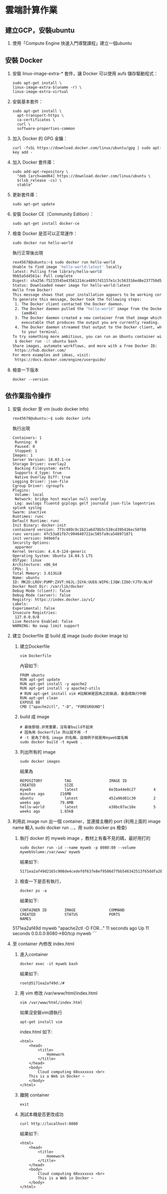 # 雲端計算作業

## 建立GCP，安裝ubuntu

1. 使用「Compute Engine 快速入門導覽課程」建立一個ubuntu

## 安裝 Docker

1. 安裝 linux-image-extra-* 套件，讓 Docker 可以使用 aufs 儲存驅動程式：

	```
	sudo apt-get install \
    linux-image-extra-$(uname -r) \
    linux-image-extra-virtual
	```
2. 安裝基本套件：

	```
	sudo apt-get install \
	  apt-transport-https \
	  ca-certificates \
	  curl \
	  software-properties-common
  	```
  	
3. 加入 Docker 的 GPG 金鑰：

	```
	curl -fsSL https://download.docker.com/linux/ubuntu/gpg | sudo apt-key add -
	```
4. 加入 Docker 套件庫：

	```
	sudo add-apt-repository \
	  "deb [arch=amd64] https://download.docker.com/linux/ubuntu \
	  $(lsb_release -cs) \
	  stable"
	```

5. 更新套件庫：

	```
	sudo apt-get update
	```
	
6. 安裝 Docker CE（Community Edition）：

	```
	sudo apt-get install docker-ce
	```
	
7. 檢查 Docker 是否可以正常運作：

	```
	sudo docker run hello-world
	```
	
	執行正常後出現
	
	```bash
	rex45678@ubuntu:~$ sudo docker run hello-world
	Unable to find image 'hello-world:latest' locally
	latest: Pulling from library/hello-world
	9bb5a5d4561a: Pull complete
	Digest: sha256:f5233545e43561214ca4891fd1157e1c3c563316ed8e237750d59bde73361e77
	Status: Downloaded newer image for hello-world:latest
	Hello from Docker!
	This message shows that your installation appears to be working correctly.
	To generate this message, Docker took the following steps:
	 1. The Docker client contacted the Docker daemon.
	 2. The Docker daemon pulled the "hello-world" image from the Docker Hub.
	    (amd64)
	 3. The Docker daemon created a new container from that image which runs the
	    executable that produces the output you are currently reading.
	 4. The Docker daemon streamed that output to the Docker client, which sent it
	    to your terminal.
	To try something more ambitious, you can run an Ubuntu container with:
	 $ docker run -it ubuntu bash
	Share images, automate workflows, and more with a free Docker ID:
	 https://hub.docker.com/
	For more examples and ideas, visit:
	 https://docs.docker.com/engine/userguide/
 	```
 
8. 檢查一下版本

	```
	docker --version
	```

## 依作業指令操作

1. 安裝 docker 至 vm (sudo docker info)

	```
	rex45678@ubuntu:~$ sudo docker info
	```
	
	執行出現
	
	```
	Containers: 1
	 Running: 0
	 Paused: 0
	 Stopped: 1
	Images: 1
	Server Version: 18.03.1-ce
	Storage Driver: overlay2
	 Backing Filesystem: extfs
	 Supports d_type: true
	 Native Overlay Diff: true
	Logging Driver: json-file
	Cgroup Driver: cgroupfs
	Plugins:
	 Volume: local
	 Network: bridge host macvlan null overlay
	 Log: awslogs fluentd gcplogs gelf journald json-file logentries splunk syslog
	Swarm: inactive
	Runtimes: runc
	Default Runtime: runc
	Init Binary: docker-init
	containerd version: 773c489c9c1b21a6d78b5c538cd395416ec50f88
	runc version: 4fc53a81fb7c994640722ac585fa9ca548971871
	init version: 949e6fa
	Security Options:
	 apparmor
	Kernel Version: 4.4.0-124-generic
	Operating System: Ubuntu 14.04.5 LTS
	OSType: linux
	Architecture: x86_64
	CPUs: 1
	Total Memory: 3.613GiB
	Name: ubuntu
	ID: MK2D:LROV:PUMP:ZXVT:X6JL:IGYA:UUE6:WIP6:IJQW:IZ6O:YJTU:NLVF
	Docker Root Dir: /var/lib/docker
	Debug Mode (client): false
	Debug Mode (server): false
	Registry: https://index.docker.io/v1/
	Labels:
	Experimental: false
	Insecure Registries:
	 127.0.0.0/8
	Live Restore Enabled: false
	WARNING: No swap limit support
	```
	
2. 建立 Dockerfile 並 build 成 image (sudo docker image ls)

	1. 建立Dockerfile

		```
		vim Dockerfile
		```
		
		內容如下:

		```
		FROM ubuntu
		RUN apt-get update
		RUN apt-get install -y apache2
		RUN apt-get install -y apache2-utils
		# RUN apt-get install vim #註解掉是因為之前裝過，會造成執行中斷
		RUN apt-get clean
		EXPOSE 80
		CMD ["apache2ctl", "-D", "FOREGROUND"]
		```
	
	2. build 成 image

		```
		# 最後那個.非常重要，沒有會build不起來
		# 因為用 Dockerfile 所以就不用 -f
		# -t 是為了命名 image 的名稱，這個例子就是用myweb當名稱
		sudo docker build -t myweb .
		```
	
	3. 列出所有的 image

		```
		sudo docker images
		```
	
		結果為
		
		```
		REPOSITORY          TAG                 IMAGE ID            CREATED             SIZE
		myweb               latest              6e3ba44e0c27        4 minutes ago       216MB
		ubuntu              latest              452a96d81c30        2 weeks ago         79.6MB
		hello-world         latest              e38bc07ac18e        5 weeks ago         1.85kB
	
		```
	
3. 利用此 image run 出一個 container，並連接主機的 port (利用上面的 image name 輸入 sudo docker run …，用 sudo docker ps 檢查)

	1. 執行 docker 的 myweb image ，教材上有看不見的碼，最好用打的
	
		```
		sudo docker run -id --name myweb -p 8080:80 --volume mywebVolume:/var/www/ myweb
		```
		結果如下:
		
		```
		5171ea2af49d2165c908de4cedefdf637e8ef9586d7fbb546342513f65ddfa20
		```
	
	2. 檢查一下是否有執行，

		```
		docker ps -a
		```

		結果如下:
		
		```
		CONTAINER ID        IMAGE               COMMAND                  CREATED             STATUS              PORTS                  NAMES
	5171ea2af49d        myweb               "apache2ctl -D FOR..."   11 seconds ago      Up 11 seconds       0.0.0.0:8080->80/tcp   myweb
		```
		
4. 至 container 內修改 index.html

	1. 進入container

		```
		docker exec -it myweb bash
		```
		
		結果如下:
		
		```
		root@5171ea2af49d:/# 
		```
	2. 用 vim 修改 /var/www/html/index.html

		```
		vim /var/www/html/index.html
		```
		
		如果沒安裝vim請執行
		
		```
		apt-get install vim
		```
		
		index.html 如下:
		
		```
		<html>
		    <head>
		        <title>
		            Homework
		        </title>
		    </head>
		    <body>
		        Cloud computing 60xxxxxxx <br>
			This is a Web in Docker ~
		    </body>
		</html>

		```
				
	3. 離開 container

		```
		exit
		```
			
	4. 測試本機是否更改成功

		```
		curl http://localhost:8080
		```
		
		結果如下:
		
		```
		<html>
		    <head>
		        <title>
		            Homework
		        </title>
		    </head>
		    <body>
		        Cloud computing 60xxxxxxx <br>
		        This is a Web in Docker ~
		    </body>
		</html>
		```